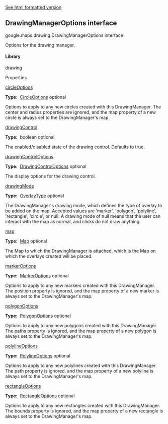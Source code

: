 [See html formatted version](https://huasofoundries.github.io/google-maps-documentation/DrawingManagerOptions.html)


DrawingManagerOptions interface
-------------------------------

google.maps.drawing.DrawingManagerOptions interface

Options for the drawing manager.

#### Library

drawing

Properties

[circleOptions](#DrawingManagerOptions.circleOptions)

**Type:**  [CircleOptions](CircleOptions.md) optional

Options to apply to any new circles created with this DrawingManager. The center and radius properties are ignored, and the map property of a new circle is always set to the DrawingManager's map.

[drawingControl](#DrawingManagerOptions.drawingControl)

**Type:**  boolean optional

The enabled/disabled state of the drawing control. Defaults to true.

[drawingControlOptions](#DrawingManagerOptions.drawingControlOptions)

**Type:**  [DrawingControlOptions](DrawingControlOptions.md) optional

The display options for the drawing control.

[drawingMode](#DrawingManagerOptions.drawingMode)

**Type:**  [OverlayType](OverlayType.md) optional

The DrawingManager's drawing mode, which defines the type of overlay to be added on the map. Accepted values are 'marker', 'polygon', 'polyline', 'rectangle', 'circle', or null. A drawing mode of null means that the user can interact with the map as normal, and clicks do not draw anything.

[map](#DrawingManagerOptions.map)

**Type:**  [Map](Map.md) optional

The Map to which the DrawingManager is attached, which is the Map on which the overlays created will be placed.

[markerOptions](#DrawingManagerOptions.markerOptions)

**Type:**  [MarkerOptions](MarkerOptions.md) optional

Options to apply to any new markers created with this DrawingManager. The position property is ignored, and the map property of a new marker is always set to the DrawingManager's map.

[polygonOptions](#DrawingManagerOptions.polygonOptions)

**Type:**  [PolygonOptions](PolygonOptions.md) optional

Options to apply to any new polygons created with this DrawingManager. The paths property is ignored, and the map property of a new polygon is always set to the DrawingManager's map.

[polylineOptions](#DrawingManagerOptions.polylineOptions)

**Type:**  [PolylineOptions](PolylineOptions.md) optional

Options to apply to any new polylines created with this DrawingManager. The path property is ignored, and the map property of a new polyline is always set to the DrawingManager's map.

[rectangleOptions](#DrawingManagerOptions.rectangleOptions)

**Type:**  [RectangleOptions](RectangleOptions.md) optional

Options to apply to any new rectangles created with this DrawingManager. The bounds property is ignored, and the map property of a new rectangle is always set to the DrawingManager's map.